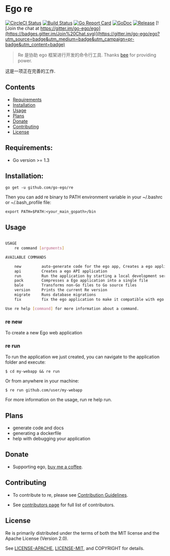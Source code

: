 # Ego re
<!--<img align="right" src="https://raw.githubusercontent.com/go-ego/ego/master/logo.jpg">-->
<!--[![Build Status](https://travis-ci.org/go-ego/ego.svg)](https://travis-ci.org/go-ego/ego)
[![codecov](https://codecov.io/gh/go-ego/ego/branch/master/graph/badge.svg)](https://codecov.io/gh/go-ego/ego)-->
<!--<a href="https://circleci.com/gh/go-ego/ego/tree/dev"><img src="https://img.shields.io/circleci/project/go-ego/ego/dev.svg" alt="Build Status"></a>-->
[![CircleCI Status](https://circleci.com/gh/go-ego/re.svg?style=shield)](https://circleci.com/gh/go-ego/re)
[![Build Status](https://travis-ci.org/go-ego/re.svg)](https://travis-ci.org/go-ego/re)
[![Go Report Card](https://goreportcard.com/badge/github.com/go-ego/re)](https://goreportcard.com/report/github.com/go-ego/re)
[![GoDoc](https://godoc.org/github.com/go-ego/re?status.svg)](https://godoc.org/github.com/go-ego/re)
[![Release](https://github-release-version.herokuapp.com/github/go-ego/re/release.svg?style=flat)](https://github.com/go-ego/re/releases/latest)
[![Join the chat at https://gitter.im/go-ego/ego](https://badges.gitter.im/Join%20Chat.svg)](https://gitter.im/go-ego/ego?utm_source=badge&utm_medium=badge&utm_campaign=pr-badge&utm_content=badge)
<!--<a href="https://github.com/go-ego/ego/releases"><img src="https://img.shields.io/badge/%20version%20-%206.0.0%20-blue.svg?style=flat-square" alt="Releases"></a>-->
  
  >Re 是协助 ego 框架进行开发的命令行工具. Thanks [bee](https://github.com/beego/bee) for providing power.

这是一项正在完善的工作.

## Contents
- [Requirements](#requirements)
- [Installation](#installation)
- [Usage](#usage)
- [Plans](#plans)
- [Donate](#donate)
- [Contributing](#contributing)
- [License](#license)

## Requirements:

- Go version >= 1.3

## Installation:
```
go get -u github.com/go-ego/re 
```
Then you can add re binary to PATH environment variable in your ~/.bashrc or ~/.bash_profile file:

```
export PATH=$PATH:<your_main_gopath>/bin
````
## Usage

```sh

USAGE
    re command [arguments]

AVAILABLE COMMANDS

    new         auto-generate code for the ego app, Creates a ego application
    api         Creates a ego API application
    run         Run the application by starting a local development server
    pack        Compresses a Ego application into a single file
    bale        Transforms non-Go files to Go source files
    version     Prints the current Re version
    migrate     Runs database migrations
    fix         fix the ego application to make it compatible with ego 1.0

Use re help [command] for more information about a command.

```

### re new 

To create a new Ego web application

### re run

To run the application we just created, you can navigate to the application folder and execute:
```
$ cd my-webapp && re run
```
Or from anywhere in your machine:
```
$ re run github.com/user/my-webapp
```
For more information on the usage, run re help run.

## Plans
- generate code and docs
- generating a dockerfile
- help with debugging your application

## Donate
- Supporting ego, [buy me a coffee](https://github.com/go-vgo/buy-me-a-coffee).
## Contributing

- To contribute to re, please see [Contribution Guidelines](https://github.com/go-ego/re/blob/master/CONTRIBUTING.md).

- See [contributors page](https://github.com/go-ego/re/graphs/contributors) for full list of contributors.

## License

Re is primarily distributed under the terms of both the MIT license and the Apache License (Version 2.0).

See [LICENSE-APACHE](http://www.apache.org/licenses/LICENSE-2.0), [LICENSE-MIT](https://github.com/go-ego/ego/blob/master/LICENSE), and COPYRIGHT for details.